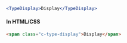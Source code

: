 ```jsx
<TypeDisplay>Display</TypeDisplay>
```

#### In HTML/CSS

```html static
<span class="c-type-display">Display</span>
```
